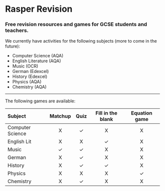 # Rasper Revision
### Free revision resources and games for GCSE students and teachers.

We currently have activities for the following subjects (more to come in the future):
- Computer Science (AQA)
- English Literature (AQA)
- Music (OCR)
- German (Edexcel)
- History (Edexcel)
- Physics (AQA)
- Chemistry (AQA)

---

The following games are available:

| Subject | Matchup | Quiz | Fill in the blank | Equation game |
| :---        |    :----:   |    :----:   |    :----:   |    :----:   |
| Computer Science | X | ✓ | X | X |
| English Lit | X | X | ✓ | X |
| Music | ✓ | ✓ | X | X |
| German | X | ✓ | X | X |
| History| X | ✓ | ✓ | X |
| Physics | X | X | X | ✓ |
| Chemistry | X | ✓ | X | X |
